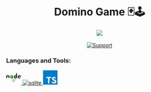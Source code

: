<h1 align="center">Domino Game 🃏🕹️</h1>
<div align="center">
<img align="center" src="https://media.discordapp.net/attachments/1183127035174998207/1268289145999196241/image.png?ex=66ae84d0&is=66ad3350&hm=bc716fd16bdda7fb5a429313b29e5a7113b0f5c0c4ba47b5bf75c46d311be034&=&format=webp&quality=lossless&width=719&height=402">

<br>
<br>
  <a href="https://discord.gg/devxor-931536214228611102">
    <img src="https://img.shields.io/discord/800447810864152596.svg?label=Discord&logo=Discord&colorB=7289da&style=for-the-badge" alt="Support">
  </a>
</div>

</div>
<h3 align="left">Languages and Tools:</h3>
<p align="left"> <a href="https://nodejs.org" target="_blank" rel="noreferrer"> <img src="https://raw.githubusercontent.com/devicons/devicon/master/icons/nodejs/nodejs-original-wordmark.svg" alt="nodejs" width="40" height="40"/> </a> <a href="https://www.sqlite.org/" target="_blank" rel="noreferrer"> <img src="https://www.vectorlogo.zone/logos/sqlite/sqlite-icon.svg" alt="sqlite" width="40" height="40"/> </a> <a href="https://www.typescriptlang.org/" target="_blank" rel="noreferrer"> <img src="https://raw.githubusercontent.com/devicons/devicon/master/icons/typescript/typescript-original.svg" alt="typescript" width="40" height="40"/> </a> </p>
